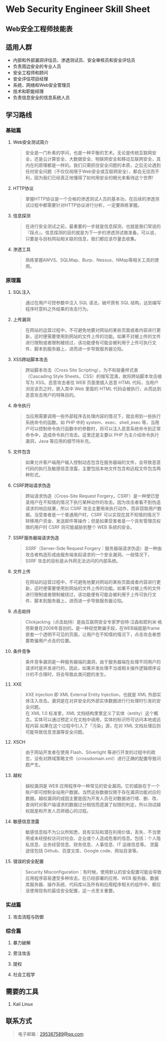# Web Security Engineer Skill Sheet

## Web安全工程师技能表

## 适用人群

* 内部和外部漏洞评估员、渗透测试员、安全审核员和安全评估员
* 负责周边安全的专业人员
* 安全工程师和顾问
* 安全评估项目经理
* 系统、网络和Web安全管理员
* 技术和职能经理
* 负责信息安全的信息系统人员

## 学习路线

### 基础篇

1. Web安全测试简介

    > 安全是一门朴素的学问，也是一种平衡的艺术。无论是传统互联网安全，还是云计算安全、大数据安全、物联网安全和移动互联网安全，其内在的原理都是一样的。我们只需抓住安全问题的本质，之后无论遇到任何安全问题（不仅仅局限于Web安全或互联网安全），都会无往而不利，因为我们已经真正地懂得了如何用安全的眼光来看待这个世界!

2. HTTP协议

    > 掌握HTTP协议是一个合格的渗透测试人员的基本功，在后续的渗透测试过程中都需要针对HTTP协议进行分析，一定要熟练掌握。

3. 信息探测

    > 在进行安全测试之前，最重要的一步就是信息探测，也就是我们常说的『踩点』。信息探测的目的就是为下一步的渗透测试做准备。可以说，只要是与目标网站相关联的信息，我们都应该尽量去收集。

4. 渗透工具

    > 熟练掌握AWVS、SQLMap、Burp、Nessus、NMap等相关工具的使用。  

### 原理篇

1. SQL注入

    > 通过在用户可控参数中注入 SQL 语法，破坏原有 SQL 结构，达到编写程序时意料之外结果的攻击行为。  

2. 上传漏洞

    > 在网站的运营过程中，不可避免地要对网站的某些页面或者内容进行更新，这时便需要使用到网站的文件上传的功能。如果不对被上传的文件进行限制或者限制被绕过，该功能便有可能会被利用于上传可执行文件、脚本到服务器上，进而进一步导致服务器沦陷。

3. XSS跨站脚本攻击

    > 跨站脚本攻击（Cross Site Scripting），为不和层叠样式表（Cascading Style Sheets，CSS）的缩写混淆，故将跨站脚本攻击缩写为 XSS。恶意攻击者往 WEB 页面里插入恶意 HTML 代码，当用户浏览该页之时，嵌入其中 Web 里面的 HTML 代码会被执行，从而达到恶意攻击用户的特殊目的。  

4. 命令执行

    > 当应用需要调用一些外部程序去处理内容的情况下，就会用到一些执行系统命令的函数。如 PHP 中的 system、exec、shell_exec 等，当用户可以控制命令执行函数中的参数时，将可以注入恶意系统命令到正常命令中，造成命令执行攻击。这里还是主要以 PHP 为主介绍命令执行漏洞，Java 等应用的细节待补充。  
  
5. 文件包含

    > 如果允许客户端用户输入控制动态包含在服务器端的文件，会导致恶意代码的执行及敏感信息泄露，主要包括本地文件包含和远程文件包含两种形式。  
  
6. CSRF跨站请求伪造

    > 跨站请求伪造（Cross-Site Request Forgery，CSRF）是一种使已登录用户在不知情的情况下执行某种动作的攻击。因为攻击者看不到伪造请求的响应结果，所以 CSRF 攻击主要用来执行动作，而非窃取用户数据。当受害者是一个普通用户时，CSRF 可以实现在其不知情的情况下转移用户资金、发送邮件等操作；但是如果受害者是一个具有管理员权限的用户时 CSRF 则可能威胁到整个 WEB 系统的安全。  

7. SSRF服务器端请求伪造

    > SSRF（Server-Side Request Forgery：服务器端请求伪造）是一种由攻击者构造形成由服务端发起请求的一个安全漏洞。一般情况下，SSRF 攻击的目标是从外网无法访问的内部系统。  

8. 文件上传

    > 在网站的运营过程中，不可避免地要对网站的某些页面或者内容进行更新，这时便需要使用到网站的文件上传的功能。如果不对被上传的文件进行限制或者限制被绕过，该功能便有可能会被利用于上传可执行文件、脚本到服务器上，进而进一步导致服务器沦陷。  

9. 点击劫持

    > Clickjacking（点击劫持）是由互联网安全专家罗伯特·汉森和耶利米·格劳斯曼在2008年首创的。是一种视觉欺骗手段，在WEB端就是iframe嵌套一个透明不可见的页面，让用户在不知情的情况下，点击攻击者想要欺骗用户点击的位置。  

10. 条件竞争

    > 条件竞争漏洞是一种服务器端的漏洞，由于服务器端在处理不同用户的请求时是并发进行的，因此，如果并发处理不当或相关操作逻辑顺序设计的不合理时，将会导致此类问题的发生。

11. XXE

    > XXE Injection 即 XML External Entity Injection，也就是 XML 外部实体注入攻击。漏洞是在对非安全的外部实体数据进⾏行处理时引发的安全问题。  
    > 在 XML 1.0 标准里，XML 文档结构⾥里定义了实体（entity）这个概念。实体可以通过预定义在文档中调用，实体的标识符可访问本地或远程内容.如果在这个过程中引入了「污染」源，在对 XML 文档处理后则可能导致信息泄漏等安全问题。

12. XSCH

    > 由于网站开发者在使用 Flash、Silverlight 等进行开发的过程中的疏忽，没有对跨域策略文件（crossdomain.xml）进行正确的配置导致问题产生。  

13. 越权

    > 越权漏洞是 WEB 应用程序中一种常见的安全漏洞。它的威胁在于一个账户即可控制全站用户数据。当然这些数据仅限于存在漏洞功能对应的数据。越权漏洞的成因主要是因为开发人员在对数据进行增、删、改、查询时对客户端请求的数据过分相信而遗漏了权限的判定。所以测试越权就是和开发人员拼细心的过程。  

14. 敏感信息泄露

    > 敏感信息指不为公众所知悉，具有实际和潜在利用价值，丢失、不当使用或未经授权访问对社会、企业或个人造成危害的信息。包括：个人隐私信息、业务经营信息、财务信息、人事信息、IT 运维信息等。 泄露途径包括 Github、百度文库、Google code、网站目录等。  

15. 错误的安全配置

    > Security Misconfiguration：有时候，使用默认的安全配置可能会导致应用程序容易遭受多种攻击。在已经部署的应用、WEB 服务器、数据库服务器、操作系统、代码库以及所有和应用程序相关的组件中，都应该使用现有的最佳安全配置，这一点至关重要。  

### 实战篇

1. 攻击流程与防御  

### 综合篇

1. 暴力破解  

2. 旁注攻击  

3. 提权  

4. 社会工程学

## 需要的工具

1. Kali Linux

## 联系方式

> 电子邮箱：295367589@qq.com
